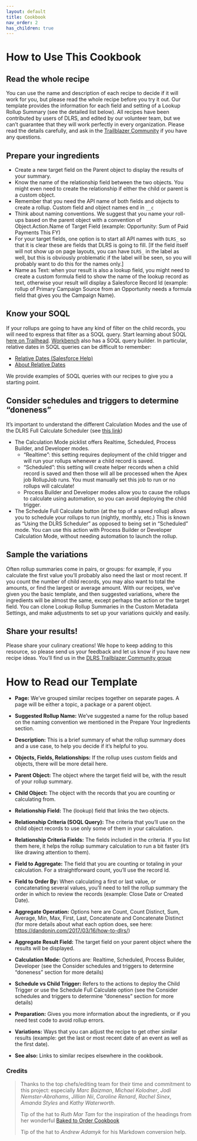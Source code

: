 ```yaml
---
layout: default
title: Cookbook
nav_order: 2
has_children: true
---
```


# How to Use This Cookbook

## Read the whole recipe

You can use the name and description of each recipe to decide if it will work for you, but please read the whole recipe before you try it out. Our template provides the information for each field and setting of a Lookup Rollup Summary (see the detailed list below). All recipes have been contributed by users of DLRS, and edited by our volunteer team, but we can’t guarantee that they will work perfectly in every organization. Please read the details carefully, and ask in the [Trailblazer Community](https://trailhead.salesforce.com/trailblazer-community/groups/0F9300000009O5pCAE?tab=discussion) if you have any questions.

## Prepare your ingredients

- Create a new target field on the Parent object to display the results of your summary.
- Know the name of the relationship field between the two objects. You might even need to create the relationship if either the child or parent is a custom object.
- Remember that you need the API name of both fields and objects to create a rollup. Custom field and object names end in `__c`
- Think about naming conventions. We suggest that you name your roll-ups based on the parent object with a convention of Object.Action.Name of Target Field (example: Opportunity: Sum of Paid Payments This FY)
- For your target fields, one option is to start all API names with `DLRS_` so that it is clear these are fields that DLRS is going to fill. [If the field itself will not show up on page layouts, you can have `DLRS_` in the label as well, but this is obviously problematic if the label will be seen, so you will probably want to do this for the names only.]
- Name as Text: when your result is also a lookup field, you might need to create a custom formula field to show the name of the lookup record as text, otherwise your result will display a Salesforce Record Id (example: rollup of Primary Campaign Source from an Opportunity needs a formula field that gives you the Campaign Name).

## Know your SOQL

If your rollups are going to have any kind of filter on the child records, you will need to express that filter as a SOQL query. Start learning about SOQL [here on Trailhead](https://trailhead.salesforce.com/en/content/learn/modules/soql-for-admins). [Workbench](https://workbench.developerforce.com/login.php) also has a SOQL query builder. In particular, relative dates in SOQL queries can be difficult to remember:

- [Relative Dates (Salesforce Help)](https://help.salesforce.com/s/articleView?language=en_US&id=filter_dates_relative.htm)
- [About Relative Dates](https://admin.salesforce.com/blog/2019/five-things-salesforce-admins-can-do-with-relative-dates)

We provide examples of SOQL queries with our recipes to give you a starting point.

## Consider schedules and triggers to determine “doneness”

It’s important to understand the different Calculation Modes and the use of the DLRS Full Calculate Scheduler (see [this link](https://github.com/SFDO-Community/declarative-lookup-rollup-summaries/wiki/Understanding-When-DLRS-Calculates))

- The Calculation Mode picklist offers Realtime, Scheduled, Process Builder, and Developer modes.
  - “Realtime”: this setting requires deployment of the child trigger and will run your rollups whenever a child record is saved.
  - “Scheduled”: this setting will create helper records when a child record is saved and then those will all be processed when the Apex job RollupJob runs. You must manually set this job to run or no rollups will calculate!
  - Process Builder and Developer modes allow you to cause the rollups to calculate using automation, so you can avoid deploying the child trigger.
- The Schedule Full Calculate button (at the top of a saved rollup) allows you to schedule your rollups to run (nightly, monthly, etc.) This is known as “Using the DLRS Scheduler” as opposed to being set in “Scheduled” mode. You can use this action with Process Builder or Developer Calculation Mode, without needing automation to launch the rollup.

## Sample the variations

Often rollup summaries come in pairs, or groups: for example, if you calculate the first value you’ll probably also need the last or most recent. If you count the number of child records, you may also want to total the amounts, or find the largest or average amount. With our recipes, we’ve given you the basic template, and then suggested variations, where the ingredients will be almost the same, except perhaps the action or the target field. You can clone Lookup Rollup Summaries in the Custom Metadata Settings, and make adjustments to set up your variations quickly and easily.

## Share your results!

Please share your culinary creations! We hope to keep adding to this resource, so please send us your feedback and let us know if you have new recipe ideas. You’ll find us in the [DLRS Trailblazer Community group](https://trailhead.salesforce.com/trailblazer-community/groups/0F9300000009O5pCAE?tab=discussion)

# How to Read our Template

- **Page:** We’ve grouped similar recipes together on separate pages. A page will be either a topic, a package or a parent object.

- **Suggested Rollup Name:** We’ve suggested a name for the rollup based on the naming convention we mentioned in the Prepare Your Ingredients section.

- **Description:** This is a brief summary of what the rollup summary does and a use case, to help you decide if it’s helpful to you.

- **Objects, Fields, Relationships:** If the rollup uses custom fields and objects, there will be more detail here.

- **Parent Object:** The object where the target field will be, with the result of your rollup summary.

- **Child Object:** The object with the records that you are counting or calculating from.

- **Relationship Field:** The (lookup) field that links the two objects.

- **Relationship Criteria (SOQL Query):** The criteria that you’ll use on the child object records to use only some of them in your calculation.

- **Relationship Criteria Fields:** The fields included in the criteria. If you list them here, it helps the rollup summary calculation to run a bit faster (it’s like drawing attention to them).

- **Field to Aggregate:** The field that you are counting or totaling in your calculation. For a straightforward count, you’ll use the record Id.

- **Field to Order By:** When calculating a first or last value, or concatenating several values, you’ll need to tell the rollup summary the order in which to review the records (example: Close Date or Created Date).

- **Aggregate Operation:** Options here are Count, Count Distinct, Sum, Average, Min, Max, First, Last, Concatenate and Concatenate Distinct (for more details about what each option does, see here: https://dandonin.com/2017/03/16/how-to-dlrs/)

- **Aggregate Result Field:** The target field on your parent object where the results will be displayed.

- **Calculation Mode:** Options are: Realtime, Scheduled, Process Builder, Developer (see the Consider schedules and triggers to determine “doneness” section for more details)

- **Schedule vs Child Trigger:** Refers to the actions to deploy the Child Trigger or use the Schedule Full Calculate option (see the Consider schedules and triggers to determine “doneness” section for more details)

- **Preparation:** Gives you more information about the ingredients, or if you need test code to avoid rollup errors.

- **Variations:** Ways that you can adjust the recipe to get other similar results (example: get the last or most recent date of an event as well as the first date).

- **See also:** Links to similar recipes elsewhere in the cookbook.

### Credits

> Thanks to the top chefs/editing team for their time and commitment to this project: especially _Marc Baizman_, _Michael Kolodner_, _Jodi Nemster-Abrahams_, _Jillian Nii_, _Caroline Renard_, _Rachel Sinex_, _Amanda Styles_ and _Kathy Waterworth_.
>
> Tip of the hat to _Ruth Mar Tam_ for the inspiration of the headings from her wonderful [Baked to Order Cookbook](https://cooktildelicious.com/baked-to-order-cookbook/)
>
> Tip of the hat to _Andrew Adamyk_ for his Markdown conversion help.
